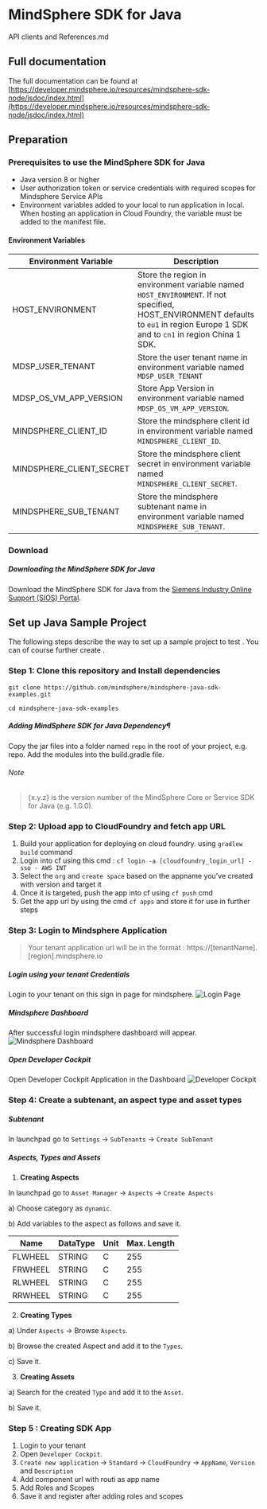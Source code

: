 # MindSphere SDK for Java # 
API clients and References.md

## Full documentation

The full documentation can be found at [https://developer.mindsphere.io/resources/mindsphere-sdk-node/jsdoc/index.html](https://developer.mindsphere.io/resources/mindsphere-sdk-node/jsdoc/index.html)

## Preparation
### Prerequisites to use the MindSphere SDK for Java ###
- Java version 8 or higher
- User authorization token or service credentials with required scopes for Mindsphere Service APIs
- Environment variables added to your local to run application in local. When hosting an application in Cloud Foundry, the variable must be added to the manifest file.
#### Environment Variables ####
| Environment Variable | Description |
|--------------|--------------|
| HOST_ENVIRONMENT | Store the region in environment variable named `HOST_ENVIRONMENT`. If not specified, HOST_ENVIRONMENT defaults to `eu1` in region Europe 1 SDK and to `cn1` in region China 1 SDK.
| MDSP_USER_TENANT | Store the user tenant name in environment variable named `MDSP_USER_TENANT` |.
| MDSP_OS_VM_APP_VERSION | Store App Version in environment variable named `MDSP_OS_VM_APP_VERSION`. | 
| MINDSPHERE_CLIENT_ID | Store the mindsphere client id in environment variable named `MINDSPHERE_CLIENT_ID`. |
| MINDSPHERE_CLIENT_SECRET | Store the mindsphere client secret in environment variable named `MINDSPHERE_CLIENT_SECRET`. |
| MINDSPHERE_SUB_TENANT | Store the mindsphere subtenant name in environment variable named `MINDSPHERE_SUB_TENANT`. |



### Download
##### Downloading the MindSphere SDK for Java
Download the MindSphere SDK for Java from the [Siemens Industry Online Support (SIOS) Portal](https://support.industry.siemens.com/cs/document/109757603/mindsphere-sdk-for-java-and-node-js?dti=0&lc=en-US).

## Set up Java Sample Project

The following steps describe the way to set up a sample project to test . You can of course further create .

### Step 1: Clone this repository and Install dependencies
```
git clone https://github.com/mindsphere/mindsphere-java-sdk-examples.git
```
```
cd mindsphere-java-sdk-examples
```
##### Adding MindSphere SDK for Java Dependency¶
Copy the jar files into a folder named `repo` in the root of your project, e.g. repo.
Add the modules into the build.gradle file.

###### Note
> {x.y.z} is the version number of the MindSphere Core or Service SDK for Java (e.g. 1.0.0).

### Step 2: Upload app to CloudFoundry and fetch app URL
1. Build your application for deploying on cloud foundry. using `gradlew build` command
2. Login into cf using this cmd  : `cf login -a [cloudfoundry_login_url] -sso - AWS INT`
3. Select the `org` and `create space` based on the appname you've created with version and target it
4. Once it is targeted, push the app into cf using `cf push` cmd
5. Get the app url by using the cmd `cf apps` and store it for use in further steps

### Step 3: Login to Mindsphere Application
> Your tenant application url will be in the format : https://[tenantName].[region].mindsphere.io
##### Login using your tenant Credentials #####
Login to your tenant on this sign in page for mindsphere.
![Login Page](https://github.com/mindsphere/mindsphere-java-sdk-examples/blob/master/images/LoginPage.PNG)

##### Mindsphere Dashboard #####
After successful login mindsphere dashboard will appear.
![Mindsphere Dashboard](https://github.com/mindsphere/mindsphere-java-sdk-examples/blob/master/images/MindsphereDashboard.PNG)

##### Open Developer Cockpit #####
Open Developer Cockpit Application in the Dashboard
![Developer Cockpit](https://github.com/mindsphere/mindsphere-java-sdk-examples/blob/master/images/DeveloperCockpit.PNG)

### Step 4: Create a subtenant, an aspect type and asset types

##### Subtenant

In launchpad go to `Settings` -> `SubTenants` -> `Create SubTenant`

##### Aspects, Types and Assets

1. **Creating Aspects**

In launchpad go to `Asset Manager` -> `Aspects` -> `Create Aspects`

a)   Choose category as `dynamic`.

b)  Add variables to the aspect as follows and save it.

| Name | DataType | Unit | Max. Length |
|--------------|--------------|--------------|--------------|
| FLWHEEL | STRING | C | 255 |
| FRWHEEL | STRING | C | 255 |
| RLWHEEL | STRING | C | 255 |
| RRWHEEL | STRING | C | 255 |

2. **Creating Types**

a) Under `Aspects` -> Browse `Aspects`.

b) Browse the created Aspect and add it to the `Types`.

c) Save it.

3. **Creating Assets**

a)  Search for the created `Type` and add it to the `Asset`.

b) Save it.

### Step 5 : Creating SDK App
1. Login to your tenant
2. Open `Developer Cockpit`.
3. `Create new application` -> `Standard` -> `CloudFoundry` -> `AppName`, `Version` and `Description`
4. Add component url with routi as app name
5. Add Roles and Scopes
6. Save it and register after adding roles and scopes